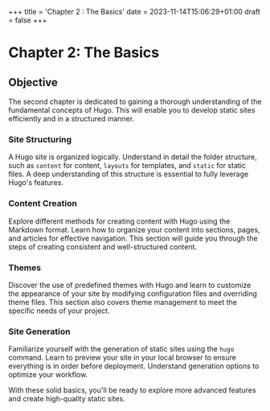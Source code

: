 +++
title = 'Chapter 2 : The Basics'
date = 2023-11-14T15:06:29+01:00
draft = false
+++
# Chapter 2: The Basics

## Objective
The second chapter is dedicated to gaining a thorough understanding of the fundamental concepts of Hugo. This will enable you to develop static sites efficiently and in a structured manner.

### Site Structuring

A Hugo site is organized logically. Understand in detail the folder structure, such as `content` for content, `layouts` for templates, and `static` for static files. A deep understanding of this structure is essential to fully leverage Hugo's features.

### Content Creation

Explore different methods for creating content with Hugo using the Markdown format. Learn how to organize your content into sections, pages, and articles for effective navigation. This section will guide you through the steps of creating consistent and well-structured content.

### Themes

Discover the use of predefined themes with Hugo and learn to customize the appearance of your site by modifying configuration files and overriding theme files. This section also covers theme management to meet the specific needs of your project.

### Site Generation

Familiarize yourself with the generation of static sites using the `hugo` command. Learn to preview your site in your local browser to ensure everything is in order before deployment. Understand generation options to optimize your workflow.

With these solid basics, you'll be ready to explore more advanced features and create high-quality static sites.

